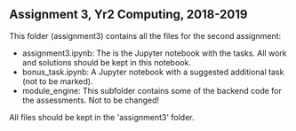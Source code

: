Assignment 3, Yr2 Computing, 2018-2019
----------------------------------------------------------------

This folder (assignment3) contains all the files for the second assignment:

- assignment3.ipynb:
  The is the Jupyter notebook with the tasks. All work and solutions should be kept in this notebook.
- bonus_task.ipynb:
  A Jupyter notebook with a suggested additional task (not to be marked).
- module_engine:
  This subfolder contains some of the backend code for the assessments. Not to be changed!

All files should be kept in the 'assignment3' folder.
